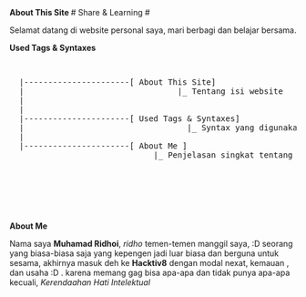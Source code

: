 <html>
<body>
<strong> About This Site </strong>
# Share & Learning #
<p>Selamat datang di website personal saya, mari berbagi dan belajar bersama. </p>

<strong> Used Tags & Syntaxes </strong>
<pre>
<html
<body>
<pre>
  |----------------------[ About This Site]
  |                                |_ Tentang isi website
  |
  |
  |----------------------[ Used Tags & Syntaxes]
  |                                  |_ Syntax yang digunakan
  |
  |----------------------[ About Me ]
                              |_ Penjelasan singkat tentang diri
 </pre>
 </body>
 </html>
</pre>
<strong> About Me </strong>
<p> Nama saya <strong>Muhamad Ridhoi</strong>, <i>ridho</i> temen-temen manggil saya, :D
seorang yang biasa-biasa saja yang kepengen jadi luar biasa dan berguna untuk sesama, akhirnya masuk deh ke <strong>Hacktiv8</strong> dengan modal nexat, kemauan , dan usaha :D . karena memang gag bisa apa-apa dan tidak punya apa-apa kecuali, <i>Kerendaahan Hati Intelektual</i> </p>
</body>
</html>
